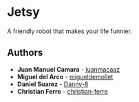 # Jetsy
A friendly robot that makes your life funnier.

## Authors
* **Juan Manuel Camara** - [juanmacaaz](https://github.com/juanmacaaz)
* **Miguel del Arco** - [migueldemollet](https://github.com/migueldemollet)
* **Daniel Suarez** - [Danny-8](https://github.com/Danny-8)
* **Christian Ferre** - [christian-ferre](https://github.com/christian-ferre)
